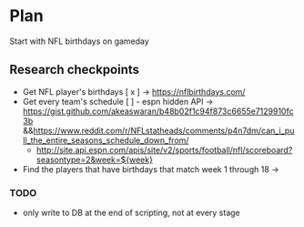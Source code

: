 # Plan
Start with NFL birthdays on gameday

## Research checkpoints
- Get NFL player's birthdays [ x ] -> https://nflbirthdays.com/
- Get every team's schedule [  ] - espn hidden API -> https://gist.github.com/akeaswaran/b48b02f1c94f873c6655e7129910fc3b &&https://www.reddit.com/r/NFLstatheads/comments/p4n7dm/can_i_pull_the_entire_seasons_schedule_down_from/
    - http://site.api.espn.com/apis/site/v2/sports/football/nfl/scoreboard?seasontype=2&week=${week}
- Find the players that have birthdays that match week 1 through 18 -> 


### TODO
- only write to DB at the end of scripting, not at every stage